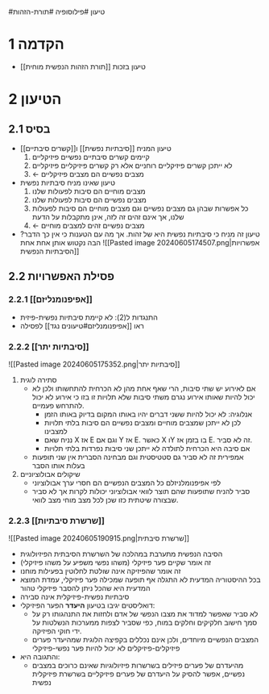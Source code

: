 #טיעון #פילוסופיה #תורת-הזהות 

# 1	הקדמה

- טיעון בזכות [[תורת הזהות הנפשית מוחית]]

# 2	הטיעון

## 2.1	בסיס

- טיעון המניח [[סיבתיות נפשית]] ו[[קשרים סיבתיים]]
	1. קיימים קשרים סיבתיים נפשיים פיזיקליים
	2. לא ייתכן קשרים פיזיקליים רוחניים אלא רק קשרים פיזיקליים פיזיקליים
	3. ← מצבים נפשיים הם מצבים פיזיקליים
- טיעון שאינו מניח סיבתיות נפשית
	1. מצבים מוחיים הם סיבות לפעולות שלנו
	2. מצבים נפשיים הם סיבות לפעולות שלנו
	3. כל אפשרות שבהן גם מצבים נפשיים וגם מצבים מוחיים הם סיבות לפעולות שלנו, אך אינם זהים זה לזה, אינן מתקבלות על הדעת
	4. ← מצבים נפשיים זהים למצבים מוחיים
- טיעון זה מניח כי סיבתיות נפשית היא של זהות. אך מה עם הטענות כי אין כך הדבר? הבה נקטוש אותן אחת אחת
![[Pasted image 20240605174507.png|אפשרויות הסיבתיות הנפשית]]

## 2.2	פסילת האפשרויות

### 2.2.1	[[אפיפנומנליזם]]

- התנגדות ל(2): לא קיימת סיבתיות נפשית-פיזית
- ראו [[אפיפנומנליזם#טיעונים נגד]] לפסילה

### 2.2.2	[[סיבתיות יתר]]

![[Pasted image 20240605175352.png|סיבתיות יתר]]
1. סתירה לוגית 
	- אם לאירוע יש שתי סיבות, הרי שאף אחת מהן לא הכרחית להתחשותו ולכן לא יכול להיות שאותו אירוע נגרם משתי סיבות שלא תלויות זו בזו כי אירוע לא יכול להתרחש פעמיים.
		- אנלוגיה: לא יכול להיות ששני דברים יהיו באותו המקום בדיוק באותו הזמן
		- לכן לא ייתכן שמצבים מוחיים ומצבים נפשיים הם סיבות בלתי תלויות למצבינו
		- נניח שאם X אז E וגם אם Y אז E. כאשר X וY בו בזמן אז E. זה לא סביר.
		- אם סיבה היא הכרחית לתולדה לא ייתכן שני סיבות נפרדות בלתי תלויות
	- אמפירית זה לא סביר גם סטטיסטית וגם מבחינה הסברית אין שני תופעות בעלות אותו הסבר
2. שיקולים אבולוציוניים
	- לפי אפיפנומלניזלם כל המצבים הנפשיים הם חסרי ערך אבולוציוני
	- סביר להניח שתופעות שהם תוצר לוואי אבולוציוני יכולות לקרות אך לא סביר שבצורה שיטתית כזו שכן לכל מצב מוחי מצב לוואי.

### 2.2.3	[[שרשרת סיבתיות]]

![[Pasted image 20240605190915.png|שרשרת סיבתית]]
- הסיבה הנפשית מתערבת במהלכה של השרשרת הסיבתית הפיזיולוגית
- זה אומר שקיים פער פיזיקלי (משהו נפשי משפיע על משהו פיזיקלי)
- זה אומר שהפיזיקה אינה שולטת לחלוטין בפעילות מוחנו
- בכל ההיסטוריה המדעית לא התגלה אף תופעה שמכילה פער פיזיקלי, עמדת המוצא המדעית היא שהכל ניתן להסבר פיזיקלי טהור
- סיבתיות נפשית-פיזיקלית אינה סבירה
- דואליסטים יגיבו בטיעון **היעדר** הפער הפיזיקלי:
	- לא סביר שאפשר למדוד את מצבו הנפשי של אדם ולחזות את התנהגותו רק על סמך חישוב חלקיקים וחלקים במוח, כפי שסביר לצפות ממערכות הנשלטות על ידי חוקי הפיזיקה.
	- המצבים הנפשיים מיוחדים, ולכן אינם נכללים בקפיצה הלוגית שמהיעדר פערים פיזיקלים-פיזיקלים לא יכול להיות פער נפשי-פיזיקלי
- והתגובה היא:
	- מהיעדרם של פערים פיזילים בשרשרות פיזיולוגיות שאינם כרוכים במצבים נפשיים, אפשר להסיק על היעדרם של פערים פיזיקליים בשרשרת פיזיקלית נפשית